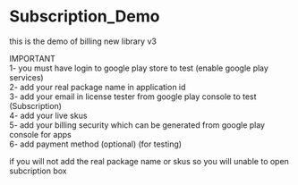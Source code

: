 # Subscription_Demo
this is the demo of billing new library v3

IMPORTANT</br>
1- you must have login to google play store to test (enable google play services) </br>
2- add your real package name in application id </br>
3- add your email in license tester from google play console to test (Subscription) </br>
4- add your live skus </br>
5- add your billing security which can be generated from google play console for apps </br>
6- add payment method (optional) (for testing) </br>



if you will not add the real package name or skus so you will unable to open subcription box


